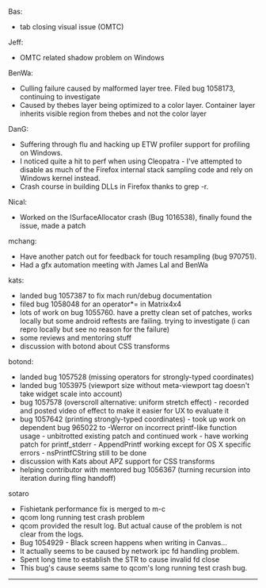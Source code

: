 Bas:
* tab closing visual issue (OMTC)

Jeff:
* OMTC related shadow problem on Windows

BenWa:
* Culling failure caused by malformed layer tree. Filed bug 1058173, continuing to investigate
* Caused by thebes layer being optimized to a color layer. Container layer inherits visible region from thebes and not the color layer

DanG:
* Suffering through flu and hacking up ETW profiler support for profiling on Windows.
* I noticed quite a hit to perf when using Cleopatra - I've attempted to disable as much of the Firefox internal stack sampling code and rely on Windows kernel instead.
* Crash course in building DLLs in Firefox thanks to grep -r.

Nical:
* Worked on the ISurfaceAllocator crash (Bug 1016538), finally found the issue, made a patch

mchang:
* Have another patch out for feedback for touch resampling (bug 970751).
* Had a gfx automation meeting with James Lal and BenWa

kats:
* landed bug 1057387 to fix mach run/debug documentation
* filed bug 1058048 for an operator*= in Matrix4x4
* lots of work on bug 1055760. have a pretty clean set of patches, works locally but some android reftests are failing. trying to investigate (i can repro locally but see no reason for the failure)
* some reviews and mentoring stuff
* discussion with botond about CSS transforms

botond:
  - landed bug 1057528 (missing operators for strongly-typed coordinates)
  - landed bug 1053975 (viewport size without meta-viewport tag doesn't take widget scale into account)
  - bug 1057578 (overscroll alternative: uniform stretch effect)
          - recorded and posted video of effect to make it easier for UX to evaluate it
  - bug 1057642 (printing strongly-typed coordinates)
          - took up work on dependent bug 965022 to -Werror on incorrect printf-like function usage
             - unbitrotted existing patch and continued work
             - have working patch for printf_stderr
             - AppendPrintf working except for OS X specific errors
             - nsPrintfCString still to be done
  - discussion with Kats about APZ support for CSS transforms
  - helping contributor with mentored bug 1056367 (turning recursion into iteration during fling handoff)



sotaro
* Fishietank performance fix is merged to m-c
* qcom long running test crash problem
* qcom provided the result log. But actual cause of the problem is not clear from the logs.
* Bug 1054929 - Black screen happens when writing in Canvas…
* It actually seems to be caused by network ipc fd handling problem.
* Spent long time to establish the STR to cause invalid fd close
* This bug's cause seems same to qcom's long running test crash bug.

________________


